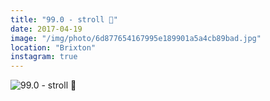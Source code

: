 ```yaml
---
title: "99.0 - stroll 🐢"
date: 2017-04-19
image: "/img/photo/6d877654167995e189901a5a4cb89bad.jpg"
location: "Brixton"
instagram: true
---
```


![99.0 - stroll 🐢](/img/photo/6d877654167995e189901a5a4cb89bad.jpg)
